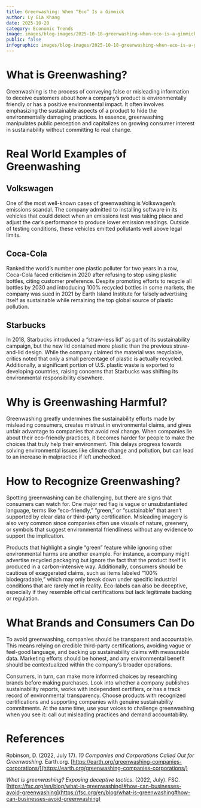 ```yaml
---
title: Greenwashing: When “Eco” Is a Gimmick
author: Ly Gia Khang
date: 2025-10-20
category: Economic Trends
image: images/blog-images/2025-10-18-greenwashing-when-eco-is-a-gimmick/post-image.png
public: false
infographic: images/blog-images/2025-10-18-greenwashing-when-eco-is-a-gimmick/infographic.png
---
```


# What is Greenwashing?

Greenwashing is the process of conveying false or misleading information to deceive customers about how a company’s product is environmentally friendly or has a positive environmental impact. It often involves emphasizing the sustainable aspects of a product to hide the environmentally damaging practices. In essence, greenwashing manipulates public perception and capitalizes on growing consumer interest in sustainability without committing to real change.

# Real World Examples of Greenwashing

## Volkswagen

One of the most well-known cases of greenwashing is Volkswagen’s emissions scandal. The company admitted to installing software in its vehicles that could detect when an emissions test was taking place and adjust the car’s performance to produce lower emission readings. Outside of testing conditions, these vehicles emitted pollutants well above legal limits.

## Coca-Cola

Ranked the world’s number one plastic polluter for two years in a row, Coca-Cola faced criticism in 2020 after refusing to stop using plastic bottles, citing customer preference. Despite promoting efforts to recycle all bottles by 2030 and introducing 100% recycled bottles in some markets, the company was sued in 2021 by Earth Island Institute for falsely advertising itself as sustainable while remaining the top global source of plastic pollution.

## Starbucks

In 2018, Starbucks introduced a “straw-less lid” as part of its sustainability campaign, but the new lid contained more plastic than the previous straw-and-lid design. While the company claimed the material was recyclable, critics noted that only a small percentage of plastic is actually recycled. Additionally, a significant portion of U.S. plastic waste is exported to developing countries, raising concerns that Starbucks was shifting its environmental responsibility elsewhere.

# Why is Greenwashing Harmful?

Greenwashing greatly undermines the sustainability efforts made by misleading consumers, creates mistrust in environmental claims, and gives unfair advantage to companies that avoid real change. When companies lie about their eco-friendly practices, it becomes harder for people to make the choices that truly help their environment. This delays progress towards solving environmental issues like climate change and pollution, but can lead to an increase in malpractice if left unchecked.

# How to Recognize Greenwashing?

Spotting greenwashing can be challenging, but there are signs that consumers can watch for. One major red flag is vague or unsubstantiated language, terms like “eco-friendly,” “green,” or “sustainable” that aren’t supported by clear data or third-party certification. Misleading imagery is also very common since companies often use visuals of nature, greenery, or symbols that suggest environmental friendliness without any evidence to support the implication.

Products that highlight a single “green” feature while ignoring other environmental harms are another example. For instance, a company might advertise recycled packaging but ignore the fact that the product itself is produced in a carbon-intensive way. Additionally, consumers should be cautious of exaggerated claims, such as items labeled “100% biodegradable,” which may only break down under specific industrial conditions that are rarely met in reality. Eco-labels can also be deceptive, especially if they resemble official certifications but lack legitimate backing or regulation.

# What Brands and Consumers Can Do

To avoid greenwashing, companies should be transparent and accountable. This means relying on credible third-party certifications, avoiding vague or feel-good language, and backing up sustainability claims with measurable data. Marketing efforts should be honest, and any environmental benefit should be contextualized within the company’s broader operations.

Consumers, in turn, can make more informed choices by researching brands before making purchases. Look into whether a company publishes sustainability reports, works with independent certifiers, or has a track record of environmental transparency. Choose products with recognized certifications and supporting companies with genuine sustainability commitments. At the same time, use your voices to challenge greenwashing when you see it: call out misleading practices and demand accountability.

# References

Robinson, D. (2022, July 17). *10 Companies and Corporations Called Out for Greenwashing*. Earth.org. [https://earth.org/greenwashing-companies-corporations/](https://earth.org/greenwashing-companies-corporations/)  

*What is greenwashing? Exposing deceptive tactics*. (2022, July). FSC. [https://fsc.org/en/blog/what-is-greenwashing\#how-can-businesses-avoid-greenwashing](https://fsc.org/en/blog/what-is-greenwashing#how-can-businesses-avoid-greenwashing)

